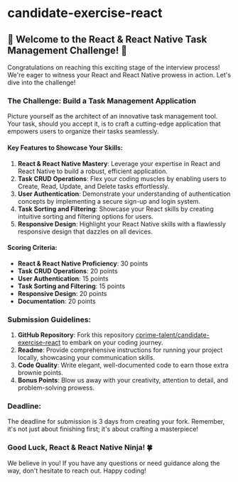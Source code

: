 # candidate-exercise-react

## 🚀 Welcome to the React & React Native Task Management Challenge! 📝

Congratulations on reaching this exciting stage of the interview process! We're eager to witness your React and React Native prowess in action. Let's dive into the challenge!

### The Challenge: Build a Task Management Application

Picture yourself as the architect of an innovative task management tool. Your task, should you accept it, is to craft a cutting-edge application that empowers users to organize their tasks seamlessly.

#### Key Features to Showcase Your Skills:

1. **React & React Native Mastery**: Leverage your expertise in React and React Native to build a robust, efficient application.
2. **Task CRUD Operations**: Flex your coding muscles by enabling users to Create, Read, Update, and Delete tasks effortlessly.
3. **User Authentication**: Demonstrate your understanding of authentication concepts by implementing a secure sign-up and login system.
4. **Task Sorting and Filtering**: Showcase your React skills by creating intuitive sorting and filtering options for users.
5. **Responsive Design**: Highlight your React Native skills with a flawlessly responsive design that dazzles on all devices.

#### Scoring Criteria:

- **React & React Native Proficiency**: 30 points
- **Task CRUD Operations**: 20 points
- **User Authentication**: 15 points
- **Task Sorting and Filtering**: 15 points
- **Responsive Design**: 20 points
- **Documentation**: 20 points

### Submission Guidelines:

1. **GitHub Repository**: Fork this repository [cprime-talent/candidate-exercise-react](https://github.com/cprime-talent/candidate-exercise-react) to embark on your coding journey.
2. **Readme**: Provide comprehensive instructions for running your project locally, showcasing your communication skills.
3. **Code Quality**: Write elegant, well-documented code to earn those extra brownie points.
4. **Bonus Points**: Blow us away with your creativity, attention to detail, and problem-solving prowess.

### Deadline:

The deadline for submission is 3 days from creating your fork. Remember, it's not just about finishing first; it's about crafting a masterpiece!

### Good Luck, React & React Native Ninja! 🍀

We believe in you! If you have any questions or need guidance along the way, don't hesitate to reach out. Happy coding!

